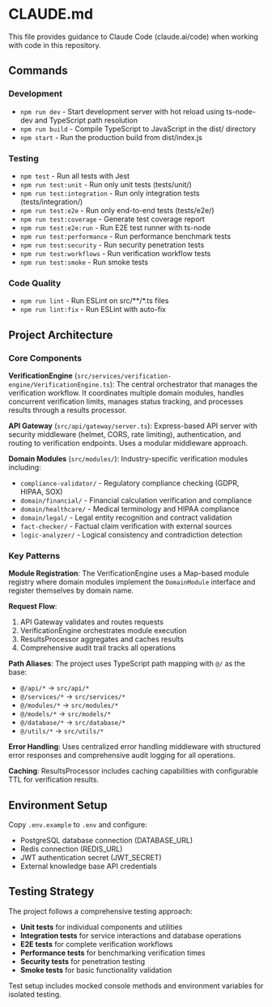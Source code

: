 # CLAUDE.md

This file provides guidance to Claude Code (claude.ai/code) when working with code in this repository.

## Commands

### Development
- `npm run dev` - Start development server with hot reload using ts-node-dev and TypeScript path resolution
- `npm run build` - Compile TypeScript to JavaScript in the dist/ directory
- `npm start` - Run the production build from dist/index.js

### Testing
- `npm test` - Run all tests with Jest
- `npm run test:unit` - Run only unit tests (tests/unit/)
- `npm run test:integration` - Run only integration tests (tests/integration/)
- `npm run test:e2e` - Run only end-to-end tests (tests/e2e/)
- `npm run test:coverage` - Generate test coverage report
- `npm run test:e2e:run` - Run E2E test runner with ts-node
- `npm run test:performance` - Run performance benchmark tests
- `npm run test:security` - Run security penetration tests
- `npm run test:workflows` - Run verification workflow tests
- `npm run test:smoke` - Run smoke tests

### Code Quality
- `npm run lint` - Run ESLint on src/**/*.ts files
- `npm run lint:fix` - Run ESLint with auto-fix

## Project Architecture

### Core Components

**VerificationEngine** (`src/services/verification-engine/VerificationEngine.ts`): The central orchestrator that manages the verification workflow. It coordinates multiple domain modules, handles concurrent verification limits, manages status tracking, and processes results through a results processor.

**API Gateway** (`src/api/gateway/server.ts`): Express-based API server with security middleware (helmet, CORS, rate limiting), authentication, and routing to verification endpoints. Uses a modular middleware approach.

**Domain Modules** (`src/modules/`): Industry-specific verification modules including:
- `compliance-validator/` - Regulatory compliance checking (GDPR, HIPAA, SOX)
- `domain/financial/` - Financial calculation verification and compliance
- `domain/healthcare/` - Medical terminology and HIPAA compliance
- `domain/legal/` - Legal entity recognition and contract validation
- `fact-checker/` - Factual claim verification with external sources
- `logic-analyzer/` - Logical consistency and contradiction detection

### Key Patterns

**Module Registration**: The VerificationEngine uses a Map-based module registry where domain modules implement the `DomainModule` interface and register themselves by domain name.

**Request Flow**:
1. API Gateway validates and routes requests
2. VerificationEngine orchestrates module execution
3. ResultsProcessor aggregates and caches results
4. Comprehensive audit trail tracks all operations

**Path Aliases**: The project uses TypeScript path mapping with `@/` as the base:
- `@/api/*` → `src/api/*`
- `@/services/*` → `src/services/*`
- `@/modules/*` → `src/modules/*`
- `@/models/*` → `src/models/*`
- `@/database/*` → `src/database/*`
- `@/utils/*` → `src/utils/*`

**Error Handling**: Uses centralized error handling middleware with structured error responses and comprehensive audit logging for all operations.

**Caching**: ResultsProcessor includes caching capabilities with configurable TTL for verification results.

## Environment Setup

Copy `.env.example` to `.env` and configure:
- PostgreSQL database connection (DATABASE_URL)
- Redis connection (REDIS_URL)
- JWT authentication secret (JWT_SECRET)
- External knowledge base API credentials

## Testing Strategy

The project follows a comprehensive testing approach:
- **Unit tests** for individual components and utilities
- **Integration tests** for service interactions and database operations
- **E2E tests** for complete verification workflows
- **Performance tests** for benchmarking verification times
- **Security tests** for penetration testing
- **Smoke tests** for basic functionality validation

Test setup includes mocked console methods and environment variables for isolated testing.